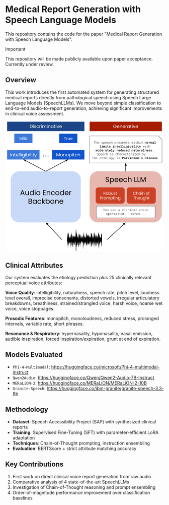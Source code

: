 # Medical Report Generation with Speech Language Models
This repository contains the code for the paper "Medical Report Generation with Speech Language Models".

> [!IMPORTANT]  
> This repository will be made publicly available upon paper acceptance. Currently under review.

## Overview

This work introduces the first automated system for generating structured medical reports directly from pathological speech using Speech Large Language Models (SpeechLLMs). We move beyond simple classification to end-to-end audio-to-report generation, achieving significant improvements in clinical voice assessment.

![Framework Overview](images/framework.png)


## Clinical Attributes

Our system evaluates the etiology prediction plus 25 clinically relevant perceptual voice attributes:

**Voice Quality**: intelligibility, naturalness, speech rate, pitch level, loudness level overall, imprecise consonants, distorted vowels, irregular articulatory breakdowns, breathiness, strained/strangled voice, harsh voice, hoarse wet voice, voice stoppages.

**Prosodic Features**: monopitch, monoloudness, reduced stress, prolonged intervals, variable rate, short phrases.

**Resonance & Respiratory**: hypernasality, hyponasality, nasal emission, audible inspiration, forced inspiration/expiration, grunt at end of expiration.

## Models Evaluated

- `Phi-4-Multimodal`: https://huggingface.co/microsoft/Phi-4-multimodal-instruct
- `Qwen2Audio`: https://huggingface.co/Qwen/Qwen2-Audio-7B-Instruct
- `MERaLiON-2`: https://huggingface.co/MERaLiON/MERaLiON-2-10B
- `Granite-Speech`: https://huggingface.co/ibm-granite/granite-speech-3.3-8b


## Methodology

- **Dataset**: Speech Accessibility Project (SAP) with synthesized clinical reports
- **Training**: Supervised Fine-Tuning (SFT) with parameter-efficient LoRA adaptation
- **Techniques**: Chain-of-Thought prompting, instruction ensembling
- **Evaluation**: BERTScore + strict attribute matching accuracy

## Key Contributions

1. First work on direct clinical voice report generation from raw audio
2. Comparative analysis of 4 state-of-the-art SpeechLLMs
3. Investigation of Chain-of-Thought reasoning and prompt ensembling
4. Order-of-magnitude performance improvement over classification baselines
